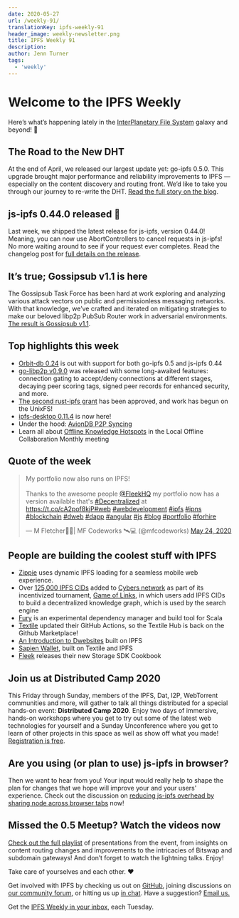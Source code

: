 ```yaml
---
date: 2020-05-27
url: /weekly-91/
translationKey: ipfs-weekly-91
header_image: weekly-newsletter.png
title: IPFS Weekly 91
description:
author: Jenn Turner
tags:
  - 'weekly'
---
```


# Welcome to the IPFS Weekly

Here’s what’s happening lately in the [InterPlanetary File System](https://ipfs.io/) galaxy and beyond! 🚀

## The Road to the New DHT

At the end of April, we released our largest update yet: go-ipfs 0.5.0. This upgrade brought major performance and reliability improvements to IPFS — especially on the content discovery and routing front. We’d like to take you through our journey to re-write the DHT. [Read the full story on the blog](https://blog.ipfs.io/2020-05-19-road-to-dht/).

## js-ipfs 0.44.0 released 🎉

Last week, we shipped the latest release for js-ipfs, version 0.44.0! Meaning, you can now use AbortControllers to cancel requests in js-ipfs! No more waiting around to see if your request ever completes. Read the changelog post for [full details on the release](https://blog.ipfs.io/2020-05-21-js-ipfs-0-44/).

## It’s true; Gossipsub v1.1 is here

The Gossipsub Task Force has been hard at work exploring and analyzing various attack vectors on public and permissionless messaging networks. With that knowledge, we’ve crafted and iterated on mitigating strategies to make our beloved libp2p PubSub Router work in adversarial environments. [The result is Gossipsub v1.1](https://blog.ipfs.io/2020-05-20-gossipsub-v1.1).

## Top highlights this week

- [Orbit-db 0.24](https://github.com/orbitdb/orbit-db/issues/772#issuecomment-632357888) is out with support for both go-ipfs 0.5 and js-ipfs 0.44
- [go-libp2p v0.9.0](https://github.com/libp2p/go-libp2p/releases/tag/v0.9.0) was released with some long-awaited features: connection gating to accept/deny connections at different stages, decaying peer scoring tags, signed peer records for enhanced security, and more.
- [The second rust-ipfs grant](https://medium.com/equilibriumco/the-road-to-unixfs-f3cf5222b2ef) has been approved, and work has begun on the UnixFS!
- [ipfs-desktop 0.11.4](https://github.com/ipfs-shipyard/ipfs-desktop/releases/tag/v0.11.4) is now here!
- Under the hood: [AvionDB P2P Syncing](https://simpleaswater.com/aviondb-p2p-sync/)
- Learn all about [Offline Knowledge Hotspots](https://www.youtube.com/watch?time_continue=1&v=K2MF4fvcl70&feature=emb_logo) in the Local Offline Collaboration Monthly meeting

## Quote of the week

<blockquote class="twitter-tweet"><p lang="en" dir="ltr">My portfolio now also runs on IPFS! <br><br>Thanks to the awesome people <a href="https://twitter.com/FleekHQ?ref_src=twsrc%5Etfw">@FleekHQ</a> my portfolio now has a version available that&#39;s <a href="https://twitter.com/hashtag/Decentralized?src=hash&amp;ref_src=twsrc%5Etfw">#Decentralized</a> at <a href="https://t.co/cA2pof8kjP">https://t.co/cA2pof8kjP</a><a href="https://twitter.com/hashtag/web?src=hash&amp;ref_src=twsrc%5Etfw">#web</a> <a href="https://twitter.com/hashtag/webdevelopment?src=hash&amp;ref_src=twsrc%5Etfw">#webdevelopment</a> <a href="https://twitter.com/hashtag/ipfs?src=hash&amp;ref_src=twsrc%5Etfw">#ipfs</a> <a href="https://twitter.com/hashtag/ipns?src=hash&amp;ref_src=twsrc%5Etfw">#ipns</a> <a href="https://twitter.com/hashtag/blockchain?src=hash&amp;ref_src=twsrc%5Etfw">#blockchain</a> <a href="https://twitter.com/hashtag/dweb?src=hash&amp;ref_src=twsrc%5Etfw">#dweb</a> <a href="https://twitter.com/hashtag/dapp?src=hash&amp;ref_src=twsrc%5Etfw">#dapp</a> <a href="https://twitter.com/hashtag/angular?src=hash&amp;ref_src=twsrc%5Etfw">#angular</a> <a href="https://twitter.com/hashtag/js?src=hash&amp;ref_src=twsrc%5Etfw">#js</a> <a href="https://twitter.com/hashtag/blog?src=hash&amp;ref_src=twsrc%5Etfw">#blog</a> <a href="https://twitter.com/hashtag/portfolio?src=hash&amp;ref_src=twsrc%5Etfw">#portfolio</a> <a href="https://twitter.com/hashtag/forhire?src=hash&amp;ref_src=twsrc%5Etfw">#forhire</a></p>&mdash; M Fletcher🧔🏽| MF Codeworks 🛰️💻 (@mfcodeworks) <a href="https://twitter.com/mfcodeworks/status/1264612556833910784?ref_src=twsrc%5Etfw">May 24, 2020</a></blockquote>

## People are building the coolest stuff with IPFS

- [Zippie](https://talk.fission.codes/t/how-zippie-uses-dynamic-ipfs-loading-for-a-seamless-mobile-web-experience-carsten-munk-cto-of-zippie/611) uses dynamic IPFS loading for a seamless mobile web experience.
- Over [125,000 IPFS CIDs](https://cyber.page/brain/knowledge) added to [Cybers network](https://cyber.page/search/ipfs) as part of its incentivized tournament, [Game of Links](https://cyber.page/gol), in which users add IPFS CIDs to build a decentralized knowledge graph, which is used by the search engine
- [Fury](https://github.com/propensive/fury) is an experimental dependency manager and build tool for Scala
- [Textile](https://github.com/textileio/github-action-buckets/runs/697220495?check_suite_focus=true) updated their GitHub Actions, so the Textile Hub is back on the Github Marketplace!
- [An Introduction to Dwebsites](http://blog.almonit.eth.link/2020-05-21/Introduction_to_Dwebsitse.html) built on IPFS
- [Sapien Wallet](https://medium.com/@sapien.wallet/bash-script-light-wallet-case-624aa04cb216), built on Textile and IPFS
- [Fleek](https://blog.fleek.co/posts/fleek-storage-sdk-guide) releases their new Storage SDK Cookbook

## Join us at Distributed Camp 2020

This Friday through Sunday, members of the IPFS, Dat, I2P, WebTorrent communities and more, will gather to talk all things distributed for a special hands-on event: **Distributed Camp 2020**. Enjoy two days of immersive, hands-on workshops where you get to try out some of the latest web technologies for yourself and a Sunday Unconference where you get to learn of other projects in this space as well as show off what you made! [Registration is free](https://distributed.camp/).

## Are you using (or plan to use) js-ipfs in browser?

Then we want to hear from you! Your input would really help to shape the plan for changes that we hope will improve your and your users' experience. Check out the discussion on [reducing js-ipfs overhead by sharing node across browser tabs](https://discuss.ipfs.io/t/reducing-js-ipfs-overhead-by-sharing-node-across-browser-tabs/8024) now!

## Missed the 0.5 Meetup? Watch the videos now

[Check out the full playlist](https://www.youtube.com/watch?list=PLuhRWgmPaHtQ26F2MIuogvo0so9QUgH1r&v=RxJSUBeqOKU&feature=emb_logo) of presentations from the event, from insights on content routing changes and improvements to the intricacies of Bitswap and subdomain gateways! And don’t forget to watch the lightning talks. Enjoy!

Take care of yourselves and each other. ❤️

Get involved with IPFS by checking us out on [GitHub](https://github.com/ipfs), joining discussions on [our community forum](https://discuss.ipfs.io/), or hitting us up [in chat](https://riot.im/app/#/room/#ipfs:matrix.org). Have a suggestion? [Email us.](mailto:newsletter@ipfs.io)

Get the [IPFS Weekly in your inbox](https://ipfs.us4.list-manage.com/subscribe?u=25473244c7d18b897f5a1ff6b&id=cad54b2230), each Tuesday.
